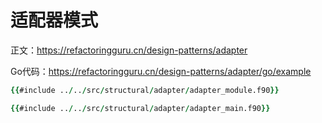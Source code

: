 # 适配器模式

正文：https://refactoringguru.cn/design-patterns/adapter

Go代码：https://refactoringguru.cn/design-patterns/adapter/go/example

```fortran
{{#include ../../src/structural/adapter/adapter_module.f90}}
```

```fortran
{{#include ../../src/structural/adapter/adapter_main.f90}}
```